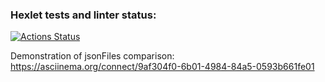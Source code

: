 ### Hexlet tests and linter status:
[![Actions Status](https://github.com/EgorDanilov95/backend-project-46/actions/workflows/hexlet-check.yml/badge.svg)](https://github.com/EgorDanilov95/backend-project-46/actions)

Demonstration of jsonFiles comparison: https://asciinema.org/connect/9af304f0-6b01-4984-84a5-0593b661fe01
